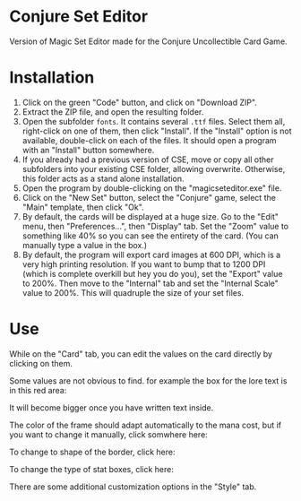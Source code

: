 # Conjure Set Editor
Version of Magic Set Editor made for the Conjure Uncollectible Card Game.

# Installation
1. Click on the green "Code" button, and click on "Download ZIP".
2. Extract the ZIP file, and open the resulting folder.
3. Open the subfolder `fonts`. It contains several `.ttf` files. Select them all, right-click on one of them, then click "Install". If the "Install" option is not available, double-click on each of the files. It should open a program with an "Install" button somewhere.
4. If you already had a previous version of CSE, move or copy all other subfolders into your existing CSE folder, allowing overwrite. Otherwise, this folder acts as a stand alone installation.
5. Open the program by double-clicking on the "magicseteditor.exe" file.
6. Click on the "New Set" button, select the "Conjure" game, select the "Main" template, then click "Ok".
7. By default, the cards will be displayed at a huge size. Go to the "Edit" menu, then "Preferences...", then "Display" tab. Set the "Zoom" value to something like 40% so you can see the entirety of the card. (You can manually type a value in the box.)
8. By default, the program will export card images at 600 DPI, which is a very high printing resolution. If you want to bump that to 1200 DPI (which is complete overkill but hey you do you), set the "Export" value to 200%. Then move to the "Internal" tab and set the "Internal Scale" value to 200%. This will quadruple the size of your set files.

# Use
While on the "Card" tab, you can edit the values on the card directly by clicking on them.

Some values are not obvious to find. for example the box for the lore text is in this red area:

It will become bigger once you have written text inside.

The color of the frame should adapt automatically to the mana cost, but if you want to change it manually, click somwhere here:

To change to shape of the border, click here:

To change the type of stat boxes, click here:

There are some additional customization options in the "Style" tab.